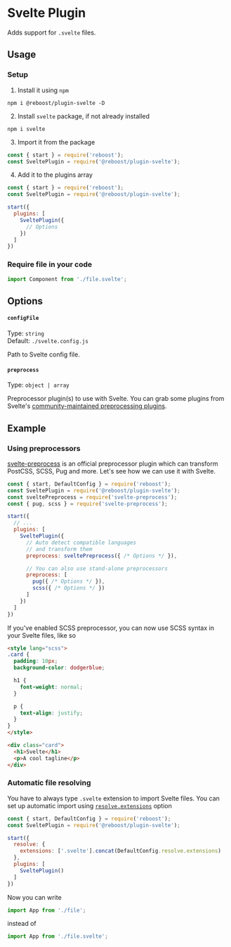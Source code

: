 # Svelte Plugin
Adds support for `.svelte` files.

## Usage
### Setup
1. Install it using `npm`
```shell
npm i @reboost/plugin-svelte -D
```
2. Install `svelte` package, if not already installed
```shell
npm i svelte
```
3. Import it from the package
```js
const { start } = require('reboost');
const SveltePlugin = require('@reboost/plugin-svelte');
```
4. Add it to the plugins array
```js
const { start } = require('reboost');
const SveltePlugin = require('@reboost/plugin-svelte');

start({
  plugins: [
    SveltePlugin({
      // Options
    })
  ]
})
```
### Require file in your code
```js
import Component from './file.svelte';
```

## Options
#### `configFile`
Type: `string`\
Default: `./svelte.config.js`

Path to Svelte config file.

#### `preprocess`
Type: `object | array`

Preprocessor plugin(s) to use with Svelte. You can grab some plugins from
Svelte's [community-maintained preprocessing plugins](https://github.com/sveltejs/integrations#preprocessors).

## Example
### Using preprocessors
[svelte-preprocess](https://www.npmjs.com/package/svelte-preprocess)
is an official preprocessor plugin which can transform
PostCSS, SCSS, Pug and more. Let's see how we can use it
with Svelte.

```js
const { start, DefaultConfig } = require('reboost');
const SveltePlugin = require('@reboost/plugin-svelte');
const sveltePreprocess = require('svelte-preprocess');
const { pug, scss } = require('svelte-preprocess');

start({
  // ...
  plugins: [
    SveltePlugin({
      // Auto detect compatible languages
      // and transform them
      preprocess: sveltePreprocess({ /* Options */ }),

      // You can also use stand-alone preprocessors
      preprocess: [
        pug({ /* Options */ }),
        scss({ /* Options */ })
      ]
    })
  ]
})
```
If you've enabled SCSS preprocessor, you can now use
SCSS syntax in your Svelte files, like so
```html
<style lang="scss">
.card {
  padding: 10px;
  background-color: dodgerblue;

  h1 {
    font-weight: normal;
  }

  p {
    text-align: justify;
  }
}
</style>

<div class="card">
  <h1>Svelte</h1>
  <p>A cool tagline</p>
</div>
```

### Automatic file resolving
You have to always type `.svelte` extension to import Svelte
files. You can set up automatic import using
[`resolve.extensions`](https://github.com/sarsamurmu/reboost/blob/primary/docs/configurations.md#resolveextensions) option

```js
const { start, DefaultConfig } = require('reboost');
const SveltePlugin = require('@reboost/plugin-svelte');

start({
  resolve: {
    extensions: ['.svelte'].concat(DefaultConfig.resolve.extensions)
  },
  plugins: [
    SveltePlugin()
  ]
})
```

Now you can write
```js
import App from './file';
```
instead of
```js
import App from './file.svelte';
```
